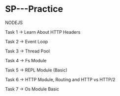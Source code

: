 # SP---Practice

NODEJS

Task 1 -> Learn About HTTP Headers

Task 2 -> Event Loop

Task 3 -> Thread Pool

Task 4 -> Fs Module

Task 5 -> REPL Module (Basic)

Task 6 -> HTTP Module, Routing and HTTP vs HTTP/2

Task 7 -> Os Module Basic 